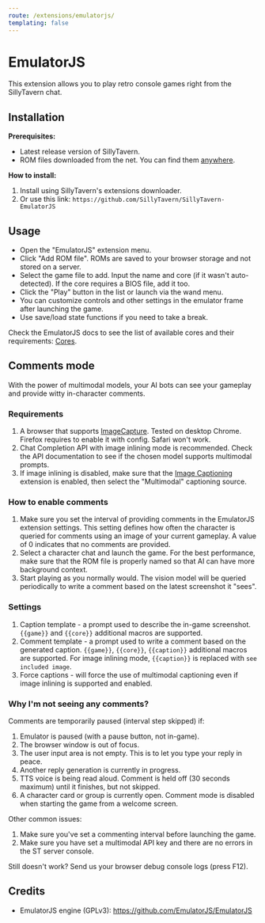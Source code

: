 ```yaml
---
route: /extensions/emulatorjs/
templating: false
---
```


# EmulatorJS

This extension allows you to play retro console games right from the SillyTavern chat.

## Installation

**Prerequisites:**

- Latest release version of SillyTavern.
- ROM files downloaded from the net. You can find them [anywhere](https://archive.org/details/ni-romsets).

**How to install:**

1. Install using SillyTavern's extensions downloader.
2. Or use this link: `https://github.com/SillyTavern/SillyTavern-EmulatorJS`

## Usage

- Open the "EmulatorJS" extension menu.
- Click "Add ROM file". ROMs are saved to your browser storage and not stored on a server.
- Select the game file to add. Input the name and core (if it wasn't auto-detected). If the core requires a BIOS file, add it too.
- Click the "Play" button in the list or launch via the wand menu.
- You can customize controls and other settings in the emulator frame after launching the game.
- Use save/load state functions if you need to take a break.

Check the EmulatorJS docs to see the list of available cores and their requirements: [Cores](https://emulatorjs.org/docs4devs/cores).

## Comments mode

With the power of multimodal models, your AI bots can see your gameplay and provide witty in-character comments.

### Requirements

1. A browser that supports [ImageCapture](https://developer.mozilla.org/en-US/docs/Web/API/ImageCapture#browser_compatibility). Tested on desktop Chrome. Firefox requires to enable it with config. Safari won't work.
2. Chat Completion API with image inlining mode is recommended. Check the API documentation to see if the chosen model supports multimodal prompts.
3. If image inlining is disabled, make sure that the [Image Captioning](./captioning.md#multimodal-source) extension is enabled, then select the "Multimodal" captioning source.

### How to enable comments

1. Make sure you set the interval of providing comments in the EmulatorJS extension settings. This setting defines how often the character is queried for comments using an image of your current gameplay. A value of 0 indicates that no comments are provided.
2. Select a character chat and launch the game. For the best performance, make sure that the ROM file is properly named so that AI can have more background context.
3. Start playing as you normally would. The vision model will be queried periodically to write a comment based on the latest screenshot it "sees".

### Settings

1. Caption template - a prompt used to describe the in-game screenshot.`{{game}}` and `{{core}}` additional macros are supported.
2. Comment template - a prompt used to write a comment based on the generated caption. `{{game}}`, `{{core}}`, `{{caption}}` additional macros are supported. For image inlining mode, `{{caption}}` is replaced with `see included image`.
3. Force captions - will force the use of multimodal captioning even if image inlining is supported and enabled.

### Why I'm not seeing any comments?

Comments are temporarily paused (interval step skipped) if:

1. Emulator is paused (with a pause button, not in-game).
2. The browser window is out of focus.
3. The user input area is not empty. This is to let you type your reply in peace.
4. Another reply generation is currently in progress.
5. TTS voice is being read aloud. Comment is held off (30 seconds maximum) until it finishes, but not skipped.
6. A character card or group is currently open. Comment mode is disabled when starting the game from a welcome screen.

Other common issues:

1. Make sure you've set a commenting interval before launching the game.
2. Make sure you have set a multimodal API key and there are no errors in the ST server console.

Still doesn't work? Send us your browser debug console logs (press F12).

## Credits

- EmulatorJS engine (GPLv3): <https://github.com/EmulatorJS/EmulatorJS>
